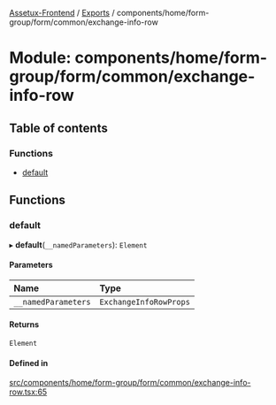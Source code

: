 [Assetux-Frontend](../README.md) / [Exports](../modules.md) / components/home/form-group/form/common/exchange-info-row

# Module: components/home/form-group/form/common/exchange-info-row

## Table of contents

### Functions

- [default](components_home_form_group_form_common_exchange_info_row.md#default)

## Functions

### default

▸ **default**(`__namedParameters`): `Element`

#### Parameters

| Name | Type |
| :------ | :------ |
| `__namedParameters` | `ExchangeInfoRowProps` |

#### Returns

`Element`

#### Defined in

[src/components/home/form-group/form/common/exchange-info-row.tsx:65](https://github.com/ASSETUX/frontend/blob/9a68660/src/components/home/form-group/form/common/exchange-info-row.tsx#L65)
